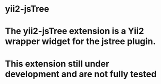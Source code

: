 # yii2-jsTree
# The yii2-jsTree extension is a Yii2 wrapper widget for the jstree plugin.
# This extension still under development and are not fully tested
